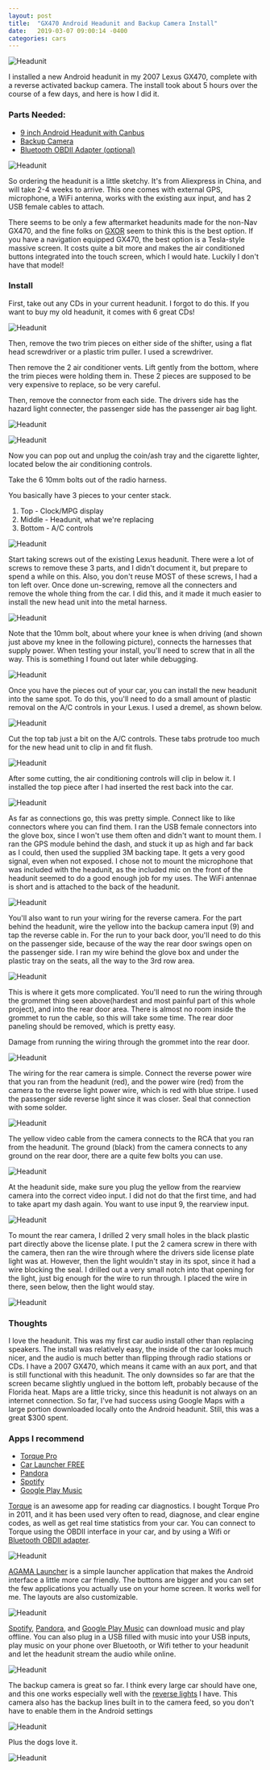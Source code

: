 ```yaml
---
layout: post
title:  "GX470 Android Headunit and Backup Camera Install"
date:   2019-03-07 09:00:14 -0400
categories: cars
---
```


![Headunit](/images/lexus/headunit/backup.jpg)

I installed a new Android headunit in my 2007 Lexus GX470, complete with a reverse activated backup camera. The install took about 5 hours over the course of a few days, and here is how I did it.


### Parts Needed:
* [9 inch Android Headunit with Canbus](https://www.aliexpress.com/item/9-inch-car-radio-for-Toyota-Prado-120-2004-2009-Quadcore-Android-6-0-car/32801839608.html?spm=2114.search0104.3.24.5edff7d9xxAsrB&ws_ab_test=searchweb0_0,searchweb201602_1_10065_10068_10130_10890_10547_319_10546_317_10548_10545_10696_453_10084_454_10083_433_10618_10307_537_536_10902_10059_10884_10887_321_322_10103,searchweb201603_6,ppcSwitch_0&algo_expid=c0b5c1d2-1f43-48c9-8027-ff2257719e95-3&algo_pvid=c0b5c1d2-1f43-48c9-8027-ff2257719e95&transAbTest=ae803_5)
* [Backup Camera](https://amzn.to/2XJWMnt)
* [Bluetooth OBDII Adapter (optional)](https://amzn.to/2EL3NLR)

![Headunit](/images/lexus/headunit/parts.jpg)

So ordering the headunit is a little sketchy. It's from Aliexpress in China, and will take 2-4 weeks to arrive. This one comes with external GPS, microphone, a WiFi antenna, works with the existing aux input, and has 2 USB female cables to attach.

There seems to be only a few aftermarket headunits made for the non-Nav GX470, and the fine folks on [GXOR](https://www.facebook.com/groups/LexusGXOR) seem to think this is the best option. If you have a navigation equipped GX470, the best option is a Tesla-style massive screen. It costs quite a bit more and makes the air conditioned buttons integrated into the touch screen, which I would hate. Luckily I don't have that model!

### Install
First, take out any CDs in your current headunit. I forgot to do this. If you want to buy my old headunit, it comes with 6 great CDs!

![Headunit](/images/lexus/headunit/remove_air.jpg)

Then, remove the two trim pieces on either side of the shifter, using a flat head screwdriver or a plastic trim puller. I used a screwdriver.

Then remove the 2 air conditioner vents. Lift gently from the bottom, where the trim pieces were holding them in. These 2 pieces are supposed to be very expensive to replace, so be very careful.

Then, remove the connector from each side. The drivers side has the hazard light connecter, the passenger side has the passenger air bag light.

![Headunit](/images/lexus/headunit/left_air.jpg)

![Headunit](/images/lexus/headunit/right_air.jpg)

Now you can pop out and unplug the coin/ash tray and the cigarette lighter, located below the air conditioning controls.

Take the 6 10mm bolts out of the radio harness.

You basically have 3 pieces to your center stack.
1. Top - Clock/MPG display
2. Middle - Headunit, what we're replacing
3. Bottom - A/C controls

![Headunit](/images/lexus/headunit/screws.jpg)

Start taking screws out of the existing Lexus headunit. There were a lot of screws to remove these 3 parts, and I didn't document it, but prepare to spend a while on this. Also, you don't reuse MOST of these screws, I had a ton left over. Once done un-screwing, remove all the connecters and remove the whole thing from the car. I did this, and it made it much easier to install the new head unit into the metal harness.

![Headunit](/images/lexus/headunit/removed.jpg)

Note that the 10mm bolt, about where your knee is when driving (and shown just above my knee in the following picture), connects the harnesses that supply power. When testing your install, you'll need to screw that in all the way. This is something I found out later while debugging.

![Headunit](/images/lexus/headunit/10mm.jpg)

Once you have the pieces out of your car, you can install the new headunit into the same spot. To do this, you'll need to do a small amount of plastic removal on the A/C controls in your Lexus. I used a dremel, as shown below.

![Headunit](/images/lexus/headunit/dremel1.jpg)

Cut the top tab just a bit on the A/C controls. These tabs protrude too much for the new head unit to clip in and fit flush.

![Headunit](/images/lexus/headunit/dremel2.jpg)

After some cutting, the air conditioning controls will clip in below it. I installed the top piece after I had inserted the rest back into the car.

![Headunit](/images/lexus/headunit/schematic.jpg)

As far as connections go, this was pretty simple. Connect like to like connectors where you can find them. I ran the USB female connectors into the glove box, since I won't use them often and didn't want to mount them. I ran the GPS module behind the dash, and stuck it up as high and far back as I could, then used the supplied 3M backing tape. It gets a very good signal, even when not exposed. I chose not to mount the microphone that was included with the headunit, as the included mic on the front of the headunit seemed to do a good enough job for my uses. The WiFi antennae is short and is attached to the back of the headunit.

![Headunit](/images/lexus/headunit/chrome.jpg)

You'll also want to run your wiring for the reverse camera. For the part behind the headunit, wire the yellow into the backup camera input (9) and tap the reverse cable in. For the run to your back door, you'll need to do this on the passenger side, because of the way the rear door swings open on the passenger side. I ran my wire behind the glove box and under the plastic tray on the seats, all the way to the 3rd row area.

![Headunit](/images/lexus/headunit/grommet.jpg)

This is where it gets more complicated. You'll need to run the wiring through the grommet thing seen above(hardest and most painful part of this whole project), and into the rear door area. There is almost no room inside the grommet to run the cable, so this will take some time. The rear door paneling should be removed, which is pretty easy.

Damage from running the wiring through the grommet into the rear door.

![Headunit](/images/lexus/headunit/damage.jpg)

The wiring for the rear camera is simple. Connect the reverse power wire that you ran from the headunit (red), and the power wire (red) from the camera to the reverse light power wire, which is red with blue stripe. I used the passenger side reverse light since it was closer. Seal that connection with some solder.

![Headunit](/images/lexus/headunit/camera_wiring.jpg)

The yellow video cable from the camera connects to the RCA that you ran from the headunit. The ground (black) from the camera connects to any ground on the rear door, there are a quite few bolts you can use.

![Headunit](/images/lexus/headunit/installed.jpg)

At the headunit side, make sure you plug the yellow from the rearview camera into the correct video input. I did not do that the first time, and had to take apart my dash again. You want to use input 9, the rearview input.

![Headunit](/images/lexus/headunit/camera.jpg)

To mount the rear camera, I drilled 2 very small holes in the black plastic part directly above the license plate. I put the 2 camera screw in there with the camera, then ran the wire through where the drivers side license plate light was at. However, then the light wouldn't stay in its spot, since it had a wire blocking the seal. I drilled out a very small notch into that opening for the light, just big enough for the wire to run through. I placed the wire in there, seen below, then the light would stay.

![Headunit](/images/lexus/headunit/wire.jpg)

### Thoughts

I love the headunit. This was my first car audio install other than replacing speakers. The install was relatively easy, the inside of the car looks much nicer, and the audio is much better than flipping through radio stations or CDs. I have a 2007 GX470, which means it came with an aux port, and that is still functional with this headunit. The only downsides so far are that the screen became slightly unglued in the bottom left, probably because of the Florida heat. Maps are a little tricky, since this headunit is not always on an internet connection. So far, I've had success using Google Maps with a large portion downloaded locally onto the Android headunit. Still, this was a great $300 spent.

### Apps I recommend
* [Torque Pro](https://play.google.com/store/apps/details?id=org.prowl.torque)
* [Car Launcher FREE](https://play.google.com/store/apps/details?id=com.autolauncher.motorcar.free)
* [Pandora](https://play.google.com/store/apps/details?id=com.pandora.android)
* [Spotify](https://play.google.com/store/apps/details?id=com.spotify.music&hl=en_US)
* [Google Play Music](https://play.google.com/store/apps/details?id=com.google.android.music)

[Torque](https://play.google.com/store/apps/details?id=org.prowl.torque) is an awesome app for reading car diagnostics. I bought Torque Pro in 2011, and it has been used very often to read, diagnose, and clear engine codes, as well as get real time statistics from your car. You can connect to Torque using the OBDII interface in your car, and by using a Wifi or [Bluetooth OBDII adapter](https://amzn.to/2EL3NLR).

![Headunit](/images/lexus/headunit/torque.jpg)

[AGAMA Launcher](https://play.google.com/store/apps/details?id=altergames.carlauncher&hl=en_US) is a simple launcher application that makes the Android interface a little more car friendly. The buttons are bigger and you can set the few applications you actually use on your home screen. It works well for me. The layouts are also customizable.

![Headunit](/images/lexus/headunit/launcher.jpg)

[Spotify](https://play.google.com/store/apps/details?id=com.spotify.music&hl=en_US), [Pandora](https://play.google.com/store/apps/details?id=com.pandora.android), and [Google Play Music](https://play.google.com/store/apps/details?id=com.google.android.music) can download music and play offline. You can also plug in a USB filled with music into your USB inputs, play music on your phone over Bluetooth, or Wifi tether to your headunit and let the headunit stream the audio while online.

![Headunit](/images/lexus/headunit/bt.jpg)

The backup camera is great so far. I think every large car should have one, and this one works especially well with the [reverse lights](https://amzn.to/2SWAmN5) I have. This camera also has the backup lines built in to the camera feed, so you don't have to enable them in the Android settings

![Headunit](/images/lexus/headunit/backup.jpg)

Plus the dogs love it.

![Headunit](/images/lexus/headunit/dogtax.jpg)
